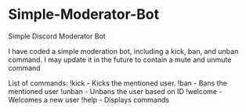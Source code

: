 # Simple-Moderator-Bot
Simple Discord Moderator Bot

I have coded a simple moderation bot, including a kick, ban, and unban command. 
I may update it in the future to contain a mute and unmute command

List of commands:
!kick - Kicks the mentioned user.
!ban - Bans the mentioned user
!unban - Unbans the user based on ID
!welcome - Welcomes a new user
!help - Displays commands
